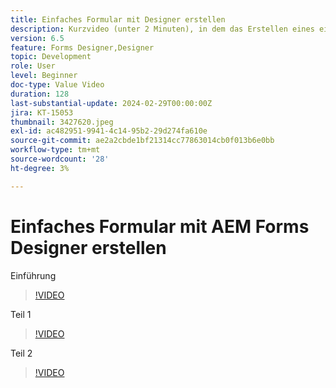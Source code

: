 ```yaml
---
title: Einfaches Formular mit Designer erstellen
description: Kurzvideo (unter 2 Minuten), in dem das Erstellen eines einfachen Formulars beschrieben wird
version: 6.5
feature: Forms Designer,Designer
topic: Development
role: User
level: Beginner
doc-type: Value Video
duration: 128
last-substantial-update: 2024-02-29T00:00:00Z
jira: KT-15053
thumbnail: 3427620.jpeg
exl-id: ac482951-9941-4c14-95b2-29d274fa610e
source-git-commit: ae2a2cbde1bf21314cc77863014cb0f013b6e0bb
workflow-type: tm+mt
source-wordcount: '28'
ht-degree: 3%

---
```


# Einfaches Formular mit AEM Forms Designer erstellen

Einführung

>[!VIDEO](https://video.tv.adobe.com/v/3427622/?learn=on)

Teil 1

>[!VIDEO](https://video.tv.adobe.com/v/3427620/?learn=on)

Teil 2

>[!VIDEO](https://video.tv.adobe.com/v/3427621/?learn=on)
